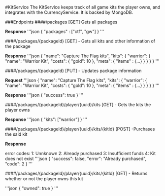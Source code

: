 #KitService
The KitService keeps track of all game kits the player owns, and integrates with the CurrencyService. It is backed by MongoDB.

###Endpoints
####/packages [GET] Gets all packages

**Response**
'''json
{
"packages" : ["ctf", "gw"]
}
'''

####/packages/{packageId} [GET] - Gets all kits and other information of the package

**Response**
'''json
{
"name": "Capture The Flag kits",
"kits": {
  "warrior": {
      "name": "Warrior Kit",
      "costs": {
        "gold": 10
      },
      "meta": {
        "items" : {...}
      }
    }
  }
}
'''

####/packages/{packageId} [PUT] - Updates package information

**Request**
'''json
{
"name": "Capture The Flag kits",
"kits": {
  "warrior": {
      "name": "Warrior Kit",
      "costs": {
        "gold": 10
      },
      "meta": {
        "items" : {...}
      }
    }
  }
}
'''

**Response**
'''json
{
"success": true
}
'''

####/packages/{packageId}/player/{uuid}/kits [GET] - Gets the kits the player owns

**Response**
'''json
{
"kits": ["warrior"]
}
'''

####/packages/{packageId}/player/{uuid}/kits/{kitId} [POST] -Purchases the said kit

**Response**

error codes:
1: Unnknown
2: Already purchased
3: Insufficient funds
4: Kit does not exist
'''json
{
"success": false,
"error": "Already purchased",
"code": 2
}
'''

####/packages/{packageId}/player/{uuid}/kits/{kitId} [GET] - Returns whether or not the player owns this kit

'''json
{
"owned": true
}
'''

